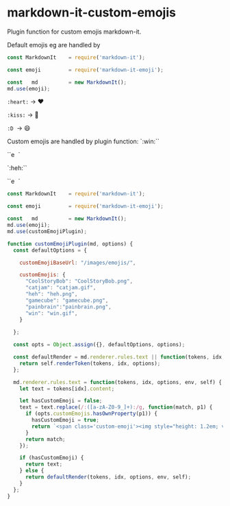# markdown-it-custom-emojis
Plugin function for custom emojis markdown-it.



Default emojis eg are handled by 

```javascript
const MarkdownIt  	= require('markdown-it');

const emoji       	= require('markdown-it-emoji');

const 	md   		= new MarkdownIt();
md.use(emoji);
```

`:heart:` -> :heart:

`:kiss:` -> :kiss:

`:D` ​ ​-​>​ :smile:



Custom emojis are handled by plugin function:
`:win:``

``<span class="custom-emoji"><img style="height: 1.2em; vertical-align: text-top;" src="/images/emojis/win.gif" alt="emoji_win"></span>`

`:heh:``

``<span class="custom-emoji"><img style="height: 1.2em; vertical-align: text-top;" src="/images/emojis/heh.png" alt="emoji_heh"></span>`



```javascript
const MarkdownIt  	= require('markdown-it');

const emoji       	= require('markdown-it-emoji');

const 	md   		= new MarkdownIt();
md.use(emoji);
md.use(customEmojiPlugin);
```



```javascript
function customEmojiPlugin(md, options) {
  const defaultOptions = {

    customEmojiBaseUrl: "/images/emojis/",

    customEmojis: {
      "CoolStoryBob": "CoolStoryBob.png",
      "catjam": "catjam.gif",
      "heh": "heh.png",
      "gamecube": "gamecube.png",
      "painbrain":"painbrain.png",
      "win": "win.gif",
    }
    
  };

  const opts = Object.assign({}, defaultOptions, options);

  const defaultRender = md.renderer.rules.text || function(tokens, idx, options, env, self) {
    return self.renderToken(tokens, idx, options);
  };

  md.renderer.rules.text = function(tokens, idx, options, env, self) {
    let text = tokens[idx].content;

    let hasCustomEmoji = false;
    text = text.replace(/:([a-zA-Z0-9_]+):/g, function(match, p1) {
      if (opts.customEmojis.hasOwnProperty(p1)) {
        hasCustomEmoji = true;
        return `<span class='custom-emoji'><img style="height: 1.2em; vertical-align: text-top;" src='${opts.customEmojiBaseUrl + opts.customEmojis[p1]}' alt='emoji_${p1}'></span>`;
      }
      return match;
    });

    if (hasCustomEmoji) {
      return text;
    } else {
      return defaultRender(tokens, idx, options, env, self);
    }
  };
}
```

